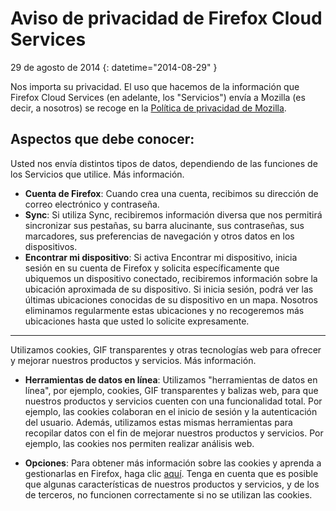 # Aviso de privacidad de Firefox Cloud Services

29 de agosto de 2014
{: datetime="2014-08-29" }

Nos importa su privacidad. El uso que hacemos de la información que Firefox Cloud Services (en adelante, los "Servicios") envía a Mozilla (es decir, a nosotros) se recoge en la [Política de privacidad de Mozilla](https://www.mozilla.org/privacy/).

## Aspectos que debe conocer:

Usted nos envía distintos tipos de datos, dependiendo de las funciones de los Servicios que utilice.  Más información.

* **Cuenta de Firefox**: Cuando crea una cuenta, recibimos su dirección de correo electrónico y contraseña.
* **Sync**: Si utiliza Sync, recibiremos información diversa que nos permitirá sincronizar sus pestañas, su barra alucinante, sus contraseñas, sus marcadores, sus preferencias de navegación y otros datos en los dispositivos.
* **Encontrar mi dispositivo**: Si activa Encontrar mi dispositivo, inicia sesión en su cuenta de Firefox y solicita específicamente que ubiquemos un dispositivo conectado, recibiremos información sobre la ubicación aproximada de su dispositivo.  Si inicia sesión, podrá ver las últimas ubicaciones conocidas de su dispositivo en un mapa.  Nosotros eliminamos regularmente estas ubicaciones y no recogeremos más ubicaciones hasta que usted lo solicite expresamente.

---------------------------------------

Utilizamos cookies, GIF transparentes y otras tecnologías web para ofrecer y mejorar nuestros productos y servicios.  Más información.

* **Herramientas de datos en línea**: Utilizamos "herramientas de datos en línea", por ejemplo, cookies, GIF transparentes y balizas web, para que nuestros productos y servicios cuenten con una funcionalidad total. Por ejemplo, las cookies colaboran en el inicio de sesión y la autenticación del usuario. Además, utilizamos estas mismas herramientas para recopilar datos con el fin de mejorar nuestros productos y servicios. Por ejemplo, las cookies nos permiten realizar análisis web.

* **Opciones**: Para obtener más información sobre las cookies y aprenda a gestionarlas en Firefox, haga clic [aquí](https://support.mozilla.org/es/kb/cookies-informacion-que-los-sitios-web-guardan-en-). Tenga en cuenta que es posible que algunas características de nuestros productos y servicios, y de los de terceros, no funcionen correctamente si no se utilizan las cookies.
